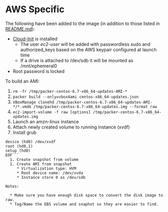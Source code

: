 AWS Specific
==========

The following have been added to the image (in addition to those listed in [README.md](README.md)):

  * [Cloud-Init](http://cloudinit.readthedocs.org/en/latest/) is installed
    * The user *ec2-user* will be added with passwordless sudo and authorized_keys based on the AWS keypair configured at launch time
    * If a drive is attached to /dev/sdb it will be mounted as /mnt/ephemeral0
  * Root password is locked

To build an AMI:

  1. `rm -fr /tmp/packer-centos-6.7-x86_64-updates-AMI-*`
  1. `packer build --only=vbox4ami centos-x86_64-updates.json`
  1. `VBoxManage clonehd /tmp/packer-centos-6.7-x86_64-updates-AMI-*/*.vmdk /tmp/packer-centos-6.7-x86_64-updates.img --format raw`
  1. `ec2-import-volume -f raw [options] /tmp/packer-centos-6.7-x86_64-updates.img`
  1. Launch an amzn-linux instance
  1. Attach newly created volume to running instance (xvdf)
  1. Install grub
```cat <<EOF | sudo grub --batch
device (hd0) /dev/xvdf
root (hd0,1)
setup (hd0)
EOF```
  1. Create snapshot from volume
  1. Create AMI from snapshot
     * Virtualization type: HVM
     * Root device name: /dev/xvda
     * Instance store 0 as /dev/sdb

Notes:

  * Make sure you have enough disk space to convert the disk image to raw.
  * Tag/Name the EBS volume and snaphot so they are easier to find.
